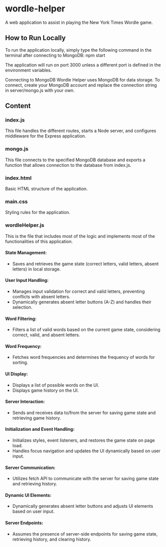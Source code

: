 # wordle-helper
A web application to assist in playing the New York Times Wordle game.

## How to Run Locally
To run the application locally, simply type the following command in the terminal after connecting to MongoDB:
npm start

The application will run on port 3000 unless a different port is defined in the environment variables.

Connecting to MongoDB
Wordle Helper uses MongoDB for data storage. To connect, create your MongoDB account and replace the connection string in server/mongo.js with your own.

## Content

### index.js
This file handles the different routes, starts a Node server, and configures middleware for the Express application.

### mongo.js
This file connects to the specified MongoDB database and exports a function that allows connection to the database from index.js.

### index.html
Basic HTML structure of the application.

### main.css
Styling rules for the application.

### wordleHelper.js
This is the file that includes most of the logic and implements most of the functionalities of this application.

#### State Management:
- Saves and retrieves the game state (correct letters, valid letters, absent letters) in local storage.

#### User Input Handling:
- Manages input validation for correct and valid letters, preventing conflicts with absent letters.
- Dynamically generates absent letter buttons (A-Z) and handles their selection.

#### Word Filtering:
- Filters a list of valid words based on the current game state, considering correct, valid, and absent letters.

#### Word Frequency:
- Fetches word frequencies and determines the frequency of words for sorting.

#### UI Display:
- Displays a list of possible words on the UI.
- Displays game history on the UI.

#### Server Interaction:
- Sends and receives data to/from the server for saving game state and retrieving game history.

#### Initialization and Event Handling:
- Initializes styles, event listeners, and restores the game state on page load.
- Handles focus navigation and updates the UI dynamically based on user input.

#### Server Communication:
- Utilizes fetch API to communicate with the server for saving game state and retrieving history.

#### Dynamic UI Elements:
- Dynamically generates absent letter buttons and adjusts UI elements based on user input.

#### Server Endpoints:
- Assumes the presence of server-side endpoints for saving game state, retrieving history, and clearing history.


